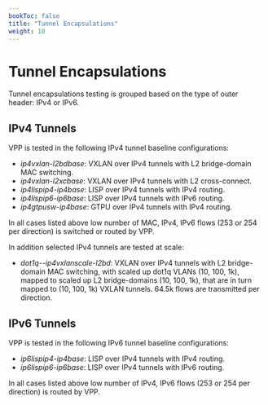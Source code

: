 ```yaml
---
bookToc: false
title: "Tunnel Encapsulations"
weight: 10
---
```


# Tunnel Encapsulations

Tunnel encapsulations testing is grouped based on the type of outer
header: IPv4 or IPv6.

## IPv4 Tunnels

VPP is tested in the following IPv4 tunnel baseline configurations:

- *ip4vxlan-l2bdbase*: VXLAN over IPv4 tunnels with L2 bridge-domain MAC
  switching.
- *ip4vxlan-l2xcbase*: VXLAN over IPv4 tunnels with L2 cross-connect.
- *ip4lispip4-ip4base*: LISP over IPv4 tunnels with IPv4 routing.
- *ip4lispip6-ip6base*: LISP over IPv4 tunnels with IPv6 routing.
- *ip4gtpusw-ip4base*: GTPU over IPv4 tunnels with IPv4 routing.

In all cases listed above low number of MAC, IPv4, IPv6 flows (253 or 254 per
direction) is switched or routed by VPP.

In addition selected IPv4 tunnels are tested at scale:

- *dot1q--ip4vxlanscale-l2bd*: VXLAN over IPv4 tunnels with L2 bridge-
  domain MAC switching, with scaled up dot1q VLANs (10, 100, 1k),
  mapped to scaled up L2 bridge-domains (10, 100, 1k), that are in turn
  mapped to (10, 100, 1k) VXLAN tunnels. 64.5k flows are transmitted per
  direction.

## IPv6 Tunnels

VPP is tested in the following IPv6 tunnel baseline configurations:

- *ip6lispip4-ip4base*: LISP over IPv4 tunnels with IPv4 routing.
- *ip6lispip6-ip6base*: LISP over IPv4 tunnels with IPv6 routing.

In all cases listed above low number of IPv4, IPv6 flows (253 or 254 per
direction) is routed by VPP.
